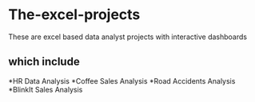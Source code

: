 # The-excel-projects
These are excel based data analyst projects with interactive dashboards

## which include
*HR Data Analysis
*Coffee Sales Analysis
*Road Accidents Analysis
*BlinkIt Sales Analysis
